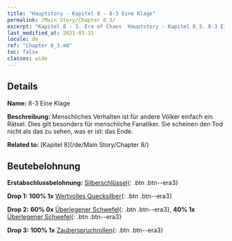 ```yaml
---
title: "Hauptstory - Kapitel 8 - 8-3 Eine Klage"
permalink: /Main Story/Chapter 8_3/
excerpt: "Kapitel 8 - 3. Era of Chaos  Hauptstory - Kapitel 8_3. 8-3 Eine Klage"
last_modified_at: 2021-03-31
locale: de
ref: "Chapter 8_3.md"
toc: false
classes: wide
---
```


## Details

 **Name:** 8-3 Eine Klage

 **Beschreibung:** Menschliches Verhalten ist für andere Völker einfach ein Rätsel. Dies gilt besonders für menschliche Fanatiker. Sie scheinen den Tod nicht als das zu sehen, was er ist: das Ende.

 **Related to:** [Kapitel 8](/de/Main Story/Chapter 8/)

## Beutebelohnung

 **Erstabschlussbelohnung:** [Silberschlüssel](/de/Items/con_693/){: .btn .btn--era3}

 **Drop 1:** **100% 1x** [Wertvolles Quecksilber](/de/Items/mat_28/){: .btn .btn--era3}

 **Drop 2:** **60% 0x** [Überlegener Schwefel](/de/Items/mat_22/){: .btn .btn--era3}, **40% 1x** [Überlegener Schwefel](/de/Items/mat_22/){: .btn .btn--era3}

 **Drop 3:** **100% 1x** [Zauberspruchrollen](/de/Items/con_694/){: .btn .btn--era3}

